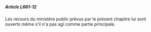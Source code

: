 ##### Article L661-12

Les recours du ministère public prévus par le présent chapitre lui sont ouverts même s'il n'a pas agi comme partie principale.

